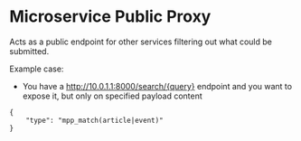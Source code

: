 Microservice Public Proxy
=========================

Acts as a public endpoint for other services filtering out what could be submitted.

Example case:
- You have a http://10.0.1.1:8000/search/{query} endpoint and you want to expose it, but only on specified payload content

```
{
    "type": "mpp_match(article|event)"
}
```
